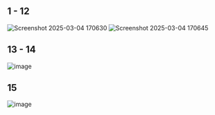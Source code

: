 ## 1 - 12
![Screenshot 2025-03-04 170630](https://github.com/user-attachments/assets/09542250-cf1c-467c-a248-14db0cc4ae80)
![Screenshot 2025-03-04 170645](https://github.com/user-attachments/assets/c3812b1d-db07-49a4-99d7-b63611ba51e1)

## 13 - 14
![image](https://github.com/user-attachments/assets/b8ad87fa-44a9-4d0a-b268-268a3070da6f)

## 15
![image](https://github.com/user-attachments/assets/387e0b60-df66-46a8-9ee1-286f89c8e787)
